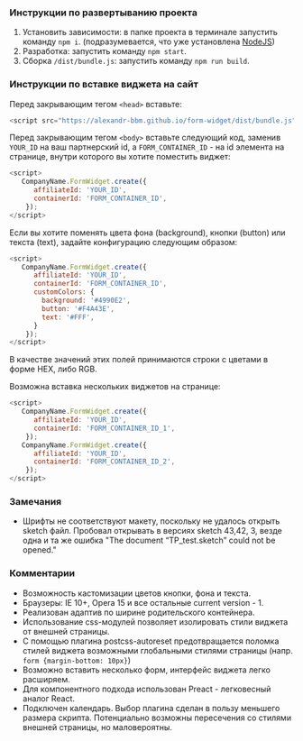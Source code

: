 ### Инструкции по развертыванию проекта
1. Установить зависимости: в папке проекта в терминале запустить команду `npm i`. (подразумевается, что уже установлена [NodeJS](https://nodejs.org/en/))
2. Разработка: запустить команду `npm start`.
3. Сборка `/dist/bundle.js`: запустить команду `npm run build`.

### Инструкции по вставке виджета на сайт
Перед закрывающим тегом `<head>` вставьте:
```javascript
<script src="https://alexandr-bbm.github.io/form-widget/dist/bundle.js"></script>
```

Перед закрывающим тегом `<body>` вставьте следующий код, заменив `YOUR_ID` на ваш партнерский id, а `FORM_CONTAINER_ID` - на id элемента на странице, внутри которого вы хотите поместить виджет:
```javascript
<script>
   CompanyName.FormWidget.create({
      affiliateId: 'YOUR_ID',
      containerId: 'FORM_CONTAINER_ID',
    });
</script>
```

Если вы хотите поменять цвета фона (background), кнопки (button) или текста (text), задайте конфигурацию следующим образом:
```javascript
<script>
   CompanyName.FormWidget.create({
      affiliateId: 'YOUR_ID',
      containerId: 'FORM_CONTAINER_ID',
      customColors: {
        background: '#4990E2',
        button: '#F4A43E',
        text: '#FFF',
      }
    });
</script>
```
В качестве значений этих полей принимаются строки с цветами в форме HEX, либо RGB.

Возможна вставка нескольких виджетов на странице:
```javascript
<script>
   CompanyName.FormWidget.create({
      affiliateId: 'YOUR_ID',
      containerId: 'FORM_CONTAINER_ID_1',
    });
   CompanyName.FormWidget.create({
      affiliateId: 'YOUR_ID',
      containerId: 'FORM_CONTAINER_ID_2',
    });
</script>
```

### Замечания
- Шрифты не соответствуют макету, поскольку не удалось открыть sketch файл.
Пробовал открывать в версиях sketch 43,42, 3, везде одна и та же ошибка
"The document “TP_test.sketch” could not be opened."

### Комментарии
- Возможность кастомизации цветов кнопки, фона и текста.
- Браузеры: IE 10+, Opera 15 и все остальные current version - 1.
- Реализован адаптив по ширине родительского контейнера.
- Использование css-модулей позволяет изолировать стили виджета от внешней страницы.
- С помощью плагина postcss-autoreset предотвращается поломка стилей
виджета возможными глобальными стилями страницы (напр. `form {margin-bottom: 10px}`)
- Возможно вставить несколько форм, интерфейс виджета легко расширяем.
- Для компонентного подхода использован Preact - легковесный аналог React.
- Подключен календарь. Выбор плагина сделан в пользу меньшего размера скрипта. Потенциально возможны пересечения со стилями внешней страницы, но маловероятны.
